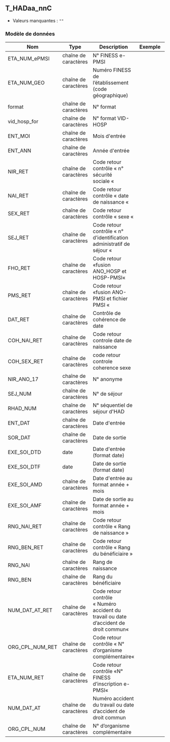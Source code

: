 ## T_HADaa_nnC

- Valeurs manquantes : `""`

### Modèle de données

|Nom|Type|Description|Exemple|Propriétés|
|-|-|-|-|-|
|ETA_NUM_ePMSI|chaîne de caractères|N° FINESS e-PMSI|||
|ETA_NUM_GEO|chaîne de caractères|Numéro FINESS de l’établissement (code géographique)|||
|format|chaîne de caractères|N° format|||
|vid_hosp_for|chaîne de caractères|N° format VID-HOSP|||
|ENT_MOI|chaîne de caractères|Mois d'entrée|||
|ENT_ANN|chaîne de caractères|Année d'entrée|||
|NIR_RET|chaîne de caractères|Code retour contrôle « n° sécurité sociale « |||
|NAI_RET|chaîne de caractères|Code retour contrôle « date de naissance « |||
|SEX_RET|chaîne de caractères|Code retour contrôle « sexe « |||
|SEJ_RET|chaîne de caractères|Code retour contrôle « n° d’identification administratif de séjour « |||
|FHO_RET|chaîne de caractères|Code retour «fusion ANO_HOSP et HOSP-PMSI«|||
|PMS_RET|chaîne de caractères|Code retour «fusion ANO-PMSI et fichier PMSI «|||
|DAT_RET|chaîne de caractères|Contrôle de cohérence de date|||
|COH_NAI_RET|chaîne de caractères|Code retour controle date de naissance|||
|COH_SEX_RET|chaîne de caractères|code retour controle coherence sexe|||
|NIR_ANO_17|chaîne de caractères|N° anonyme |||
|SEJ_NUM|chaîne de caractères|N° de séjour |||
|RHAD_NUM|chaîne de caractères|N° séquentiel de séjour d'HAD|||
|ENT_DAT|chaîne de caractères|Date d'entrée|||
|SOR_DAT|chaîne de caractères|Date de sortie|||
|EXE_SOI_DTD|date|Date d'entrée (format date)|||
|EXE_SOI_DTF|date|Date de sortie (format date)|||
|EXE_SOI_AMD|chaîne de caractères|Date d'entrée au format année + mois|||
|EXE_SOI_AMF|chaîne de caractères|Date de sortie au format année + mois|||
|RNG_NAI_RET|chaîne de caractères|Code retour contrôle « Rang de naissance »|||
|RNG_BEN_RET|chaîne de caractères|Code retour contrôle « Rang du bénéficiaire »|||
|RNG_NAI|chaîne de caractères|Rang de naissance |||
|RNG_BEN|chaîne de caractères|Rang du bénéficiaire |||
|NUM_DAT_AT_RET|chaîne de caractères|Code retour contrôle « Numéro accident du travail ou date d’accident de droit commun«|||
|ORG_CPL_NUM_RET|chaîne de caractères|Code retour contrôle « N° d’organisme complémentaire«|||
|ETA_NUM_RET|chaîne de caractères|Code retour contrôle «N° FINESS d’inscription e-PMSI«|||
|NUM_DAT_AT|chaîne de caractères|Numéro accident du travail ou date d’accident de droit commun|||
|ORG_CPL_NUM|chaîne de caractères|N° d’organisme complémentaire|||

